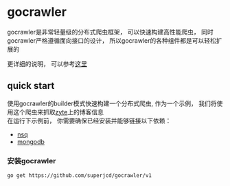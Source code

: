 # gocrawler
gocrawler是非常轻量级的分布式爬虫框架， 可以快速构建高性能爬虫， 同时gocrawler严格遵循面向接口的设计， 所以gocrawler的各种组件都是可以轻松扩展的

更详细的说明， 可以参考[这里](https://superjcd.github.io/p/golang%E5%88%86%E5%B8%83%E5%BC%8F%E7%88%AC%E8%99%AB%E8%AE%BE%E8%AE%A1/)

## quick start
使用gocrawler的builder模式快速构建一个分布式爬虫, 作为一个示例， 我们将使用这个爬虫来抓取[zyte](https://www.zyte.com/blog/)上的博客信息  
在运行下示例前， 你需要确保已经安装并能够链接以下依赖：
- [nsq](https://nsq.io/)
- [mongodb](https://www.mongodb.com/)

### 安装gocrawler
```shell
go get https://github.com/superjcd/gocrawler/v1
```

